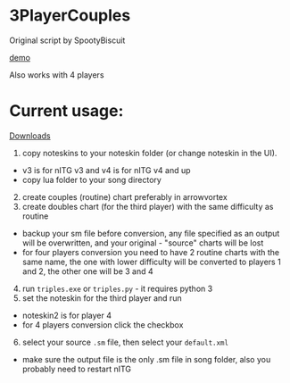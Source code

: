 # 3PlayerCouples
Original script by SpootyBiscuit 

[demo](https://youtu.be/gzuTTFQaElw)

Also works with 4 players

# Current usage:

[Downloads](https://github.com/FIXMBR/3PlayerCouples/releases/)

1. copy noteskins to your noteskin folder (or change noteskin in the UI).
  - v3 is for nITG v3 and v4 is for nITG v4 and up
  - copy lua folder to your song directory
2. create couples (routine) chart preferably in arrowvortex
3. create doubles chart (for the third player) with the same difficulty as routine
  - backup your sm file before conversion, any file specified as an output will be overwritten, and your original - "source" charts will be lost
  - for four players conversion you need to have 2 routine charts with the same name, the one with lower difficulty will be converted to players 1 and 2, the other one will be 3 and 4
4. run `triples.exe` or `triples.py` - it requires python 3
5. set the noteskin for the third player and run
  - noteskin2 is for player 4
  - for 4 players conversion click the checkbox
6. select your source `.sm` file, then select your `default.xml`
  - make sure the output file is the only .sm file in song folder, also you probably need to restart nITG
